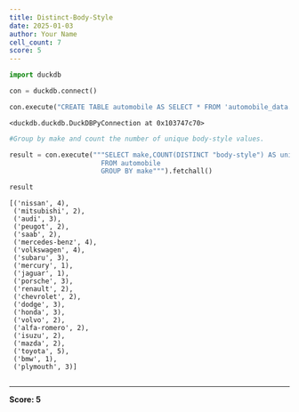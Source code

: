 ```yaml
---
title: Distinct-Body-Style
date: 2025-01-03
author: Your Name
cell_count: 7
score: 5
---
```


```python
import duckdb
```


```python
con = duckdb.connect()
```


```python
con.execute("CREATE TABLE automobile AS SELECT * FROM 'automobile_data.csv'")
```




    <duckdb.duckdb.DuckDBPyConnection at 0x103747c70>




```python
#Group by make and count the number of unique body-style values.
```


```python
result = con.execute("""SELECT make,COUNT(DISTINCT "body-style") AS unique_body_style
                       FROM automobile
                       GROUP BY make""").fetchall()
```


```python
result
```




    [('nissan', 4),
     ('mitsubishi', 2),
     ('audi', 3),
     ('peugot', 2),
     ('saab', 2),
     ('mercedes-benz', 4),
     ('volkswagen', 4),
     ('subaru', 3),
     ('mercury', 1),
     ('jaguar', 1),
     ('porsche', 3),
     ('renault', 2),
     ('chevrolet', 2),
     ('dodge', 3),
     ('honda', 3),
     ('volvo', 2),
     ('alfa-romero', 2),
     ('isuzu', 2),
     ('mazda', 2),
     ('toyota', 5),
     ('bmw', 1),
     ('plymouth', 3)]




```python

```


---
**Score: 5**
